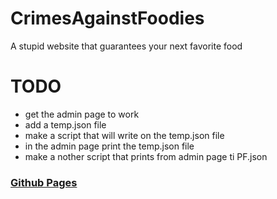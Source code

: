 # CrimesAgainstFoodies
A stupid website that guarantees your next favorite food


# TODO
* get the admin page to work
* add a temp.json file
* make a script that will write on the temp.json file
* in the admin page print the temp.json file
* make a nother script that prints from admin page ti PF.json

### [Github Pages](https://bossarant.github.io/CrimesAgainstFoodies/Home/)
